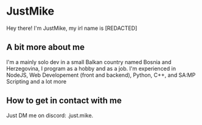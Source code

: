 # JustMike

Hey there! I'm JustMike, my irl name is [REDACTED]

## A bit more about me

I'm a mainly solo dev in a small Balkan country named Bosnia and Herzegovina, I program as a hobby and as a job. I'm experienced in NodeJS, Web Developement (front and backend), Python, C++, and SA:MP Scripting and a lot more

## How to get in contact with me

Just DM me on discord: .just.mike.
